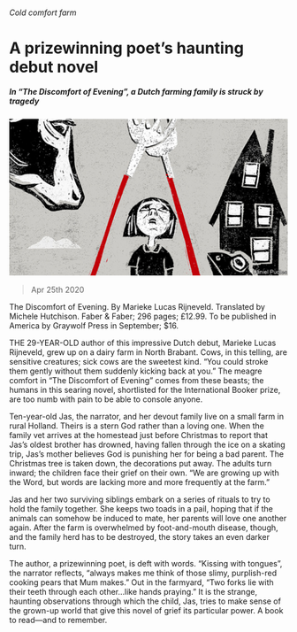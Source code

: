 ###### Cold comfort farm

# A prizewinning poet’s haunting debut novel 

##### In “The Discomfort of Evening”, a Dutch farming family is struck by tragedy 

![image](images/20200425_BKD002_0.jpg) 

> Apr 25th 2020 

The Discomfort of Evening. By Marieke Lucas Rijneveld. Translated by Michele Hutchison. Faber &amp; Faber; 296 pages; £12.99. To be published in America by Graywolf Press in September; $16.

THE 29-YEAR-OLD author of this impressive Dutch debut, Marieke Lucas Rijneveld, grew up on a dairy farm in North Brabant. Cows, in this telling, are sensitive creatures; sick cows are the sweetest kind. “You could stroke them gently without them suddenly kicking back at you.” The meagre comfort in “The Discomfort of Evening” comes from these beasts; the humans in this searing novel, shortlisted for the International Booker prize, are too numb with pain to be able to console anyone.


Ten-year-old Jas, the narrator, and her devout family live on a small farm in rural Holland. Theirs is a stern God rather than a loving one. When the family vet arrives at the homestead just before Christmas to report that Jas’s oldest brother has drowned, having fallen through the ice on a skating trip, Jas’s mother believes God is punishing her for being a bad parent. The Christmas tree is taken down, the decorations put away. The adults turn inward; the children face their grief on their own. “We are growing up with the Word, but words are lacking more and more frequently at the farm.”

Jas and her two surviving siblings embark on a series of rituals to try to hold the family together. She keeps two toads in a pail, hoping that if the animals can somehow be induced to mate, her parents will love one another again. After the farm is overwhelmed by foot-and-mouth disease, though, and the family herd has to be destroyed, the story takes an even darker turn.

The author, a prizewinning poet, is deft with words. “Kissing with tongues”, the narrator reflects, “always makes me think of those slimy, purplish-red cooking pears that Mum makes.” Out in the farmyard, “Two forks lie with their teeth through each other…like hands praying.” It is the strange, haunting observations through which the child, Jas, tries to make sense of the grown-up world that give this novel of grief its particular power. A book to read—and to remember.

